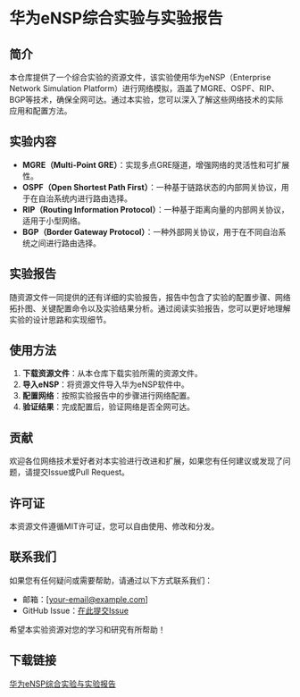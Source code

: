 # 华为eNSP综合实验与实验报告

## 简介
本仓库提供了一个综合实验的资源文件，该实验使用华为eNSP（Enterprise Network Simulation Platform）进行网络模拟，涵盖了MGRE、OSPF、RIP、BGP等技术，确保全网可达。通过本实验，您可以深入了解这些网络技术的实际应用和配置方法。

## 实验内容
- **MGRE（Multi-Point GRE）**：实现多点GRE隧道，增强网络的灵活性和可扩展性。
- **OSPF（Open Shortest Path First）**：一种基于链路状态的内部网关协议，用于在自治系统内进行路由选择。
- **RIP（Routing Information Protocol）**：一种基于距离向量的内部网关协议，适用于小型网络。
- **BGP（Border Gateway Protocol）**：一种外部网关协议，用于在不同自治系统之间进行路由选择。

## 实验报告
随资源文件一同提供的还有详细的实验报告，报告中包含了实验的配置步骤、网络拓扑图、关键配置命令以及实验结果分析。通过阅读实验报告，您可以更好地理解实验的设计思路和实现细节。

## 使用方法
1. **下载资源文件**：从本仓库下载实验所需的资源文件。
2. **导入eNSP**：将资源文件导入华为eNSP软件中。
3. **配置网络**：按照实验报告中的步骤进行网络配置。
4. **验证结果**：完成配置后，验证网络是否全网可达。

## 贡献
欢迎各位网络技术爱好者对本实验进行改进和扩展，如果您有任何建议或发现了问题，请提交Issue或Pull Request。

## 许可证
本资源文件遵循MIT许可证，您可以自由使用、修改和分发。

## 联系我们
如果您有任何疑问或需要帮助，请通过以下方式联系我们：
- 邮箱：[your-email@example.com]
- GitHub Issue：[在此提交Issue](https://github.com/your-repo/issues)

希望本实验资源对您的学习和研究有所帮助！

## 下载链接

[华为eNSP综合实验与实验报告](https://pan.quark.cn/s/22cdd93c54b2)